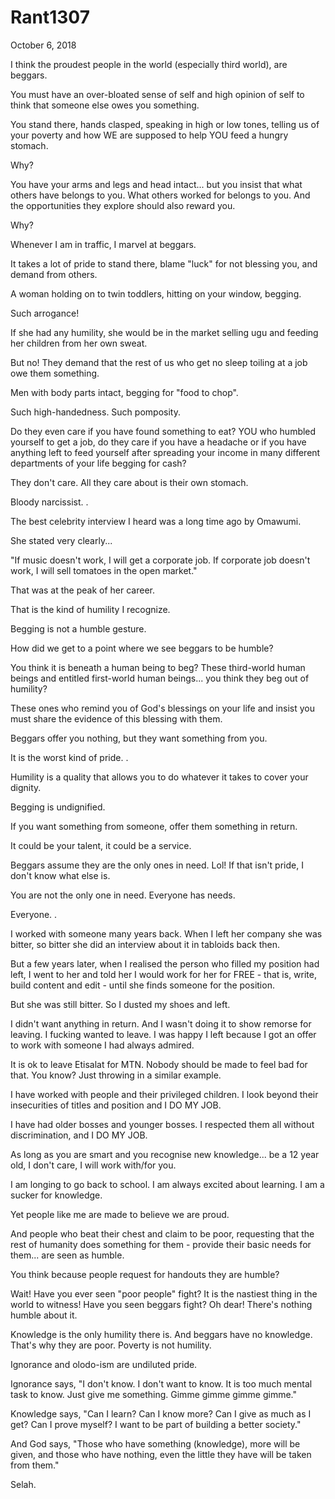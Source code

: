 # Rant1307


October 6, 2018

I think the proudest people in the world (especially third world), are beggars. 

You must have an over-bloated sense of self and high opinion of self to think that someone else owes you something.

You stand there, hands clasped, speaking in high or low tones, telling us of your poverty and how WE are supposed to help YOU feed a hungry stomach.

Why?

You have your arms and legs and head intact... but you insist that what others have belongs to you. What others worked for belongs to you. And the opportunities they explore should also reward you.

Why?

Whenever I am in traffic, I marvel at beggars.

It takes a lot of pride to stand there, blame "luck" for not blessing you, and demand from others.

A woman holding on to twin toddlers, hitting on your window, begging.

Such arrogance!

If she had any humility, she would be in the market selling ugu and feeding her children from her own sweat.

But no! They demand that the rest of us who get no sleep toiling at a job owe them something.

Men with body parts intact, begging for "food to chop".

Such high-handedness. Such pomposity.

Do they even care if you have found something to eat? YOU who humbled yourself to get a job, do they care if you have a headache or if you have anything left to feed yourself after spreading your income in many different departments of your life begging for cash?

They don't care. All they care about is their own stomach.

Bloody narcissist.
.

The best celebrity interview I heard was a long time ago by Omawumi.

She stated very clearly...

"If music doesn't work, I will get a corporate job. If corporate job doesn't work, I will sell tomatoes in the open market."

That was at the peak of her career. 

That is the kind of humility I recognize.

Begging is not a humble gesture. 

How did we get to a point where we see beggars to be humble?

You think it is beneath a human being to beg? These third-world human beings and entitled first-world human beings... you think they beg out of humility?

These ones who remind you of God's blessings on your life and insist you must share the evidence of this blessing with them.

Beggars offer you nothing, but they want something from you.

It is the worst kind of pride.
.

Humility is a quality that allows you to do whatever it takes to cover your dignity.

Begging is undignified.

If you want something from someone, offer them something in return.

It could be your talent, it could be a service.

Beggars assume they are the only ones in need. Lol! If that isn't pride, I don't know what else is.

You are not the only one in need. Everyone has needs.

Everyone.
.

I worked with someone many years back. When I left her company she was bitter, so bitter she did an interview about it in tabloids back then.

But a few years later, when I realised the person who filled my position had left, I went to her and told her I would work for her for FREE - that is, write, build content and edit - until she finds someone for the position.

But she was still bitter. So I dusted my shoes and left.

I didn't want anything in return. And I wasn't doing it to show remorse for leaving. I fucking wanted to leave. I was happy I left because I got an offer to work with someone I had always admired.

It is ok to leave Etisalat for MTN. Nobody should be made to feel bad for that. You know? Just throwing in a similar example.

I have worked with people and their privileged children. I look beyond their insecurities of titles and position and I DO MY JOB.

I have had older bosses and younger bosses. I  respected them all without discrimination, and I DO MY JOB.

As long as you are smart and you recognise new knowledge... be a 12 year old, I don't care, I will work with/for you.

I am longing to go back to school. I am always excited about learning. I am a sucker for knowledge.

Yet people like me are made to believe we are proud.

And people who beat their chest and claim to be poor, requesting that the rest of humanity does something for them - provide their basic needs for them... are seen as humble.

You think because people request for handouts they are humble?

Wait! Have you ever seen "poor people" fight? It is the nastiest thing in the world to witness! Have you seen beggars fight? Oh dear! There's nothing humble about it.

Knowledge is the only humility there is. And beggars have no knowledge. That's why they are poor. Poverty is not humility.

Ignorance and olodo-ism are undiluted pride.

Ignorance says, "I don't know. I don't want to know. It is too much mental task to know. Just give me something. Gimme gimme gimme gimme."

Knowledge says, "Can I learn? Can I know more? Can I give as much as I get? Can I prove myself? I want to be part of building a better society."

And God says, "Those who have something (knowledge), more will be given, and those who have nothing, even the little they have will be taken from them."

Selah.